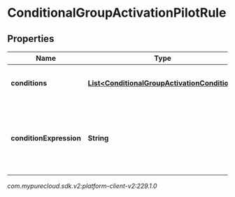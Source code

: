 # ConditionalGroupActivationPilotRule


## Properties

| Name | Type | Description | Notes |
| ------------ | ------------- | ------------- | ------------- |
| **conditions** | [**List&lt;ConditionalGroupActivationCondition&gt;**](ConditionalGroupActivationCondition) | The list of conditions used in this rule |  [optional] |
| **conditionExpression** | **String** | A string expression that defines the relationships of conditions in this rule |  [optional] |




_com.mypurecloud.sdk.v2:platform-client-v2:229.1.0_

